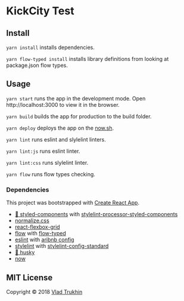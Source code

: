 # KickCity Test

## Install

`yarn install` installs dependencies.

`yarn flow-typed install` installs library definitions from looking at package.json flow types.

## Usage

`yarn start`
runs the app in the development mode.
Open http://localhost:3000 to view it in the browser.

`yarn build`
builds the app for production to the build folder.

`yarn deploy`
deploys the app on the [now.sh](https://zeit.co/now).

`yarn lint` runs eslint and slylelint linters.

`yarn lint:js` runs eslint linter.

`yarn lint:css` runs slylelint linter.

`yarn flow` runs flow types checking.

### Dependencies

This project was bootstrapped with [Create React App](https://github.com/facebookincubator/create-react-app).

* [💅 styled-components](https://github.com/styled-components/styled-components) with [stylelint-processor-styled-components](https://github.com/styled-components/stylelint-processor-styled-components)
* [normalize.css](https://github.com/necolas/normalize.css)
* [react-flexbox-grid](https://github.com/roylee0704/react-flexbox-grid)
* [flow](https://flow.org) with [flow-typed](https://github.com/flowtype/flow-typed)
* [eslint](http://eslint.org) with [aribnb config](https://github.com/airbnb/javascript/tree/master/packages/eslint-config-airbnb)
* [stylelint](https://stylelint.io) with [stylelint-config-standard](https://github.com/stylelint/stylelint-config-standard)
* [🐶 husky](https://github.com/typicode/husky)
* [now](https://github.com/zeit/now-cli)

## MIT License

Copyright © 2018 [Vlad Trukhin](https://github.com/barbagrigia)
